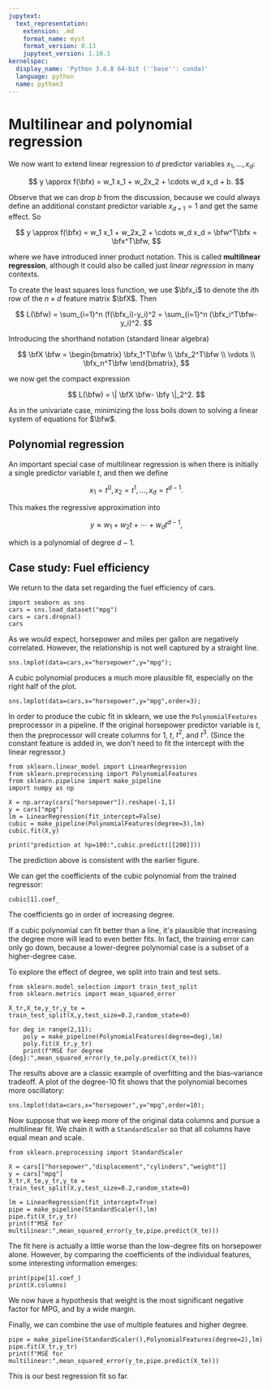 ```yaml
---
jupytext:
  text_representation:
    extension: .md
    format_name: myst
    format_version: 0.13
    jupytext_version: 1.10.3
kernelspec:
  display_name: 'Python 3.8.8 64-bit (''base'': conda)'
  language: python
  name: python3
---
```


# Multilinear and polynomial regression

We now want to extend linear regression to $d$ predictor variables $x_1,\ldots,x_d$:

$$
y \approx f(\bfx) = w_1 x_1 + w_2x_2 + \cdots w_d x_d + b.
$$

Observe that we can drop $b$ from the discussion, because we could always define an additional constant predictor variable $x_{d+1}=1$ and get the same effect. So

$$
y \approx f(\bfx) = w_1 x_1 + w_2x_2 + \cdots w_d x_d = \bfw^T\bfx = \bfx^T\bfw,
$$

where we have introduced inner product notation. This is called **multilinear regression**, although it could also be called just *linear regression* in many contexts.

To create the least squares loss function, we use $\bfx_i$ to denote the $i$th row of the $n\times d$ feature matrix $\bfX$. Then  

$$
L(\bfw) = \sum_{i=1}^n (f(\bfx_i)-y_i)^2 = \sum_{i=1}^n (\bfx_i^T\bfw- y_i)^2.
$$

Introducing the shorthand notation (standard linear algebra)

$$
\bfX \bfw = \begin{bmatrix} \bfx_1^T\bfw \\ \bfx_2^T\bfw \\ \vdots \\ \bfx_n^T\bfw \end{bmatrix},
$$

we now get the compact expression

$$
L(\bfw) = \| \bfX \bfw- \bfy \|_2^2.
$$

As in the univariate case, minimizing the loss boils down to solving a linear system of equations for $\bfw$.

## Polynomial regression

An important special case of multilinear regression is when there is initially a single predictor variable $t$, and then we define

$$
x_1 = t^0, \, x_2 = t^1, \ldots, x_d = t^{d-1}.
$$

This makes the regressive approximation into

$$
y \approx w_1 + w_2 t + \cdots + w_d t^{d-1},
$$

which is a polynomial of degree $d-1$. 

## Case study: Fuel efficiency

We return to the data set regarding the fuel efficiency of cars.

```{code-cell} ipython3
import seaborn as sns
cars = sns.load_dataset("mpg")
cars = cars.dropna()
cars
```

As we would expect, horsepower and miles per gallon are negatively correlated. However, the relationship is not well captured by a straight line.

```{code-cell} ipython3
sns.lmplot(data=cars,x="horsepower",y="mpg");
```

A cubic polynomial produces a much more plausible fit, especially on the right half of the plot.

```{code-cell} ipython3
sns.lmplot(data=cars,x="horsepower",y="mpg",order=3);
```

In order to produce the cubic fit in sklearn, we use the `PolynomialFeatures` preprocessor in a pipeline. If the original horsepower predictor variable is $t$, then the preprocessor will create columns for $1$, $t$, $t^2$, and $t^3$. (Since the constant feature is added in, we don't need to fit the intercept with the linear regressor.)

```{code-cell} ipython3
from sklearn.linear_model import LinearRegression
from sklearn.preprocessing import PolynomialFeatures
from sklearn.pipeline import make_pipeline
import numpy as np

X = np.array(cars["horsepower"]).reshape(-1,1)
y = cars["mpg"]
lm = LinearRegression(fit_intercept=False)
cubic = make_pipeline(PolynomialFeatures(degree=3),lm)
cubic.fit(X,y)

print("prediction at hp=100:",cubic.predict([[200]]))
```

The prediction above is consistent with the earlier figure. 

We can get the coefficients of the cubic polynomial from the trained regressor:

```{code-cell} ipython3
cubic[1].coef_
```

The coefficients go in order of increasing degree.

If a cubic polynomial can fit better than a line, it's plausible that increasing the degree more will lead to even better fits. In fact, the training error can only go down, because a lower-degree polynomial case is a subset of a higher-degree case.

To explore the effect of degree, we split into train and test sets. 

```{code-cell} ipython3
from sklearn.model_selection import train_test_split
from sklearn.metrics import mean_squared_error

X_tr,X_te,y_tr,y_te = train_test_split(X,y,test_size=0.2,random_state=0)

for deg in range(2,11):
    poly = make_pipeline(PolynomialFeatures(degree=deg),lm)
    poly.fit(X_tr,y_tr)
    print(f"MSE for degree {deg}:",mean_squared_error(y_te,poly.predict(X_te)))
```

The results above are a classic example of overfitting and the bias–variance tradeoff. A plot of the degree-10 fit shows that the polynomial becomes more oscillatory:

```{code-cell} ipython3
sns.lmplot(data=cars,x="horsepower",y="mpg",order=10);
```

Now suppose that we keep more of the original data columns and pursue a multilinear fit. We chain it with a `StandardScaler` so that all columns have equal mean and scale.

```{code-cell} ipython3
from sklearn.preprocessing import StandardScaler

X = cars[["horsepower","displacement","cylinders","weight"]]
y = cars["mpg"]
X_tr,X_te,y_tr,y_te = train_test_split(X,y,test_size=0.2,random_state=0)

lm = LinearRegression(fit_intercept=True)
pipe = make_pipeline(StandardScaler(),lm)
pipe.fit(X_tr,y_tr)
print(f"MSE for multilinear:",mean_squared_error(y_te,pipe.predict(X_te)))
```

The fit here is actually a little worse than the low-degree fits on horsepower alone. However, by comparing the coefficients of the individual features, some interesting information emerges:

```{code-cell} ipython3
print(pipe[1].coef_)
print(X.columns)
```

We now have a hypothesis that weight is the most significant negative factor for MPG, and by a wide margin.

Finally, we can combine the use of multiple features and higher degree.

```{code-cell} ipython3
pipe = make_pipeline(StandardScaler(),PolynomialFeatures(degree=2),lm)
pipe.fit(X_tr,y_tr)
print(f"MSE for multilinear:",mean_squared_error(y_te,pipe.predict(X_te)))
```

This is our best regression fit so far.
